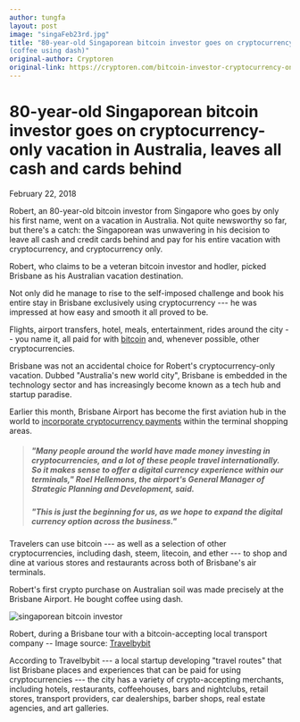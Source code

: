 ```yaml
---
author: tungfa
layout: post
image: "singaFeb23rd.jpg"
title: "80-year-old Singaporean bitcoin investor goes on cryptocurrency-only vacation in Australia, leaves all cash and cards behind
(coffee using dash)"
original-author: Cryptoren
original-link: https://cryptoren.com/bitcoin-investor-cryptocurrency-only-vacation-australia/
---
```


80-year-old Singaporean bitcoin investor goes on cryptocurrency-only vacation in Australia, leaves all cash and cards behind
============================================================================================================================

February 22, 2018

Robert, an 80-year-old bitcoin investor from Singapore who goes by only his first name, went on a vacation in Australia. Not quite newsworthy so far, but there's a catch: the Singaporean was unwavering in his decision to leave all cash and credit cards behind and pay for his entire vacation with cryptocurrency, and cryptocurrency only.

Robert, who claims to be a veteran bitcoin investor and hodler, picked Brisbane as his Australian vacation destination.

Not only did he manage to rise to the self-imposed challenge and book his entire stay in Brisbane exclusively using cryptocurrency --- he was impressed at how easy and smooth it all proved to be.

Flights, airport transfers, hotel, meals, entertainment, rides around the city -- you name it, all paid for with [bitcoin](https://cryptoren.com/category/news/bitcoin/) and, whenever possible, other cryptocurrencies.

Brisbane was not an accidental choice for Robert's cryptocurrency-only vacation. Dubbed "Australia's new world city", Brisbane is embedded in the technology sector and has increasingly become known as a tech hub and startup paradise.

Earlier this month, Brisbane Airport has become the first aviation hub in the world to [incorporate cryptocurrency payments](http://www.telegraph.co.uk/travel/news/brisbane-becomes-worlds-first-airport-to-accept-bitcoin/) within the terminal shopping areas.

> ##### *"Many people around the world have made money investing in cryptocurrencies, and a lot of these people travel internationally. So it makes sense to offer a digital currency experience within our terminals,"* Roel Hellemons, the airport's General Manager of Strategic Planning and Development, said.
>
> ##### *"This is just the beginning for us, as we hope to expand the digital currency option across the business."*

Travelers can use bitcoin --- as well as a selection of other cryptocurrencies, including dash, steem, litecoin, and ether --- to shop and dine at various stores and restaurants across both of Brisbane's air terminals.

Robert's first crypto purchase on Australian soil was made precisely at the Brisbane Airport. He bought coffee using dash.

![singaporean bitcoin investor](https://cdn.cryptoren.com/wp-content/uploads/2018/02/singaporean-bitcoin-investor.jpg)

Robert, during a Brisbane tour with a bitcoin-accepting local transport company -- Image source: [Travelbybit](https://www.travelbybit.com/)

According to Travelbybit --- a local startup developing "travel routes" that list Brisbane places and experiences that can be paid for using cryptocurrencies --- the city has a variety of crypto-accepting merchants, including hotels, restaurants, coffeehouses, bars and nightclubs, retail stores, transport providers, car dealerships, barber shops, real estate agencies, and art galleries.
